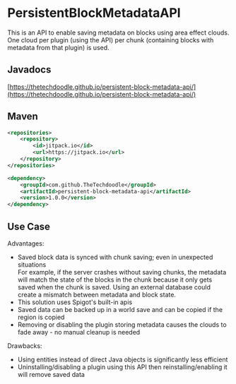 # PersistentBlockMetadataAPI

This is an API to enable saving metadata on blocks using area effect clouds.
One cloud per plugin (using the API) per chunk (containing blocks with metadata from that plugin) is used.

## Javadocs

[https://thetechdoodle.github.io/persistent-block-metadata-api/](https://thetechdoodle.github.io/persistent-block-metadata-api/)

## Maven

```xml
<repositories>
    <repository>
        <id>jitpack.io</id>
        <url>https://jitpack.io</url>
    </repository>
</repositories>

<dependency>
    <groupId>com.github.TheTechdoodle</groupId>
    <artifactId>persistent-block-metadata-api</artifactId>
    <version>1.0.0</version>
</dependency>
```

## Use Case

Advantages:
* Saved block data is synced with chunk saving; even in unexpected situations\
  For example, if the server crashes without saving chunks, the metadata will match the state of
  the blocks in the chunk because it only gets saved when the chunk is saved.
  Using an external database could create a mismatch between metadata and block state.
* This solution uses Spigot's built-in apis
* Saved data can be backed up in a world save and can be copied if the region is copied
* Removing or disabling the plugin storing metadata causes the clouds to fade away - no manual cleanup is needed

Drawbacks:
* Using entities instead of direct Java objects is significantly less efficient
* Uninstalling/disabling a plugin using this API then reinstalling/enabling it will remove saved data
